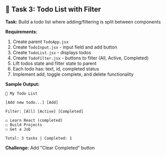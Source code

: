 ## 🎯 Task 3: Todo List with Filter

**Task:** Build a todo list where adding/filtering is split between components

**Requirements:**
1. Create parent `TodoApp.jsx`
2. Create `TodoInput.jsx` - input field and add button
3. Create `TodoList.jsx` - displays todos
4. Create `TodoFilter.jsx` - buttons to filter (All, Active, Completed)
5. Lift todos state and filter state to parent
6. Each todo has: text, id, completed status
7. Implement add, toggle complete, and delete functionality

**Sample Output:**
```
📝 My Todo List

[Add new todo...] [Add]

Filter: [All] [Active] [Completed]

☑ Learn React (completed)
☐ Build Projects
☐ Get a Job

Total: 3 tasks | Completed: 1
```

**Challenge:** Add "Clear Completed" button
